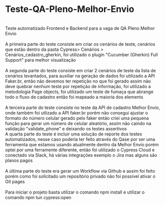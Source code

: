 # Teste-QA-Pleno-Melhor-Envio
<br/>Teste automatizado Frontend e Backend para a vaga de QA Pleno Melhor Envio<br/>
<br/> A primeira parte do teste consiste em criar os cenários de teste, cenários que estão dentro da pasta Cypress> Cenários > Cenários_cadastro_gherkin, foi utilizado o plugin "Cucumber (Gherkin) Full Support" para melhor visualização<br/> 
<br/> A segunda parte do teste consiste em criar 2 cenários de teste da lista de cenários levantados, para auxiliar na geração de dados foi utilizado a API Faker.br, então não devemos ter repetição no que foi gerado assim não deve quebrar nenhum teste por repetição de informação, foi utilizado a metodologia Page objects, foi utilizado um teste de fumaça que abrange todo o fluxo de cadastro então foi mapeado a maioria dos elements <br/>
<br/> A terceira parte do teste consiste no teste da API de cadastro Melhor Envio, onde também foi utlizado a API faker.br porém não consegui ajustar o formato do número celular gerado pelo faker então criei uma pequena função para gerar um número de celular aleatório, assim não caindo na validação "validate_phone" e deixando os testes assertivos
<br/> A quarta parte do teste é incluir uma solução de reporte dos testes automatizados, nesse caso poderia ter feito através do Qase por ser uma ferramenta que estamos usando atualmente dentro da Melhor Envio porém optei por uma ferramente diferente, então foi utilizado o Cypress Cloud e conectado via Slack, há várias integrações exemplo o Jira mas alguns são planos pagos <br/>
<br/> A última parte do teste era gerar um Workflow via Github e assim foi feito porém como foi solicitado um repositório privado não foi possível ativar o Git pages<br/>
<br/> Para iniciar o projeto basta utilizar o comando npm install e utilizar o comando npm tun cypress:open <br/> 

